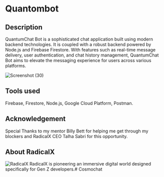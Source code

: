 # Quantombot

## Description
QuantumChat Bot is a sophisticated chat application built using modern backend technologies. 
It is coupled with a robust backend powered by Node.js and Firebase Firestore. 
With features such as real-time message delivery, user authentication, and chat history management, 
QuantumChat Bot aims to elevate the messaging experience for users across various platforms.

![Screenshot (30)](https://github.com/jowii26/Quantombot_Core/assets/120990158/dc35ed46-79af-4802-81f3-007f84b59027)

## Tools used
Firebase, Firestore, Node.js, Google Cloud Platform, Postman. 

## Acknowledgement 
Special Thanks to my mentor Billy Bett for helping me get through my blockers and RadicalX CEO Talha Sabri for this opportunity. 

## About RadicalX
![RadicalX](https://i.imgur.com/1yxvh5u.png)
RadicalX is pioneering an immersive digital world designed specifically for Gen Z developers.# Cosmochat
